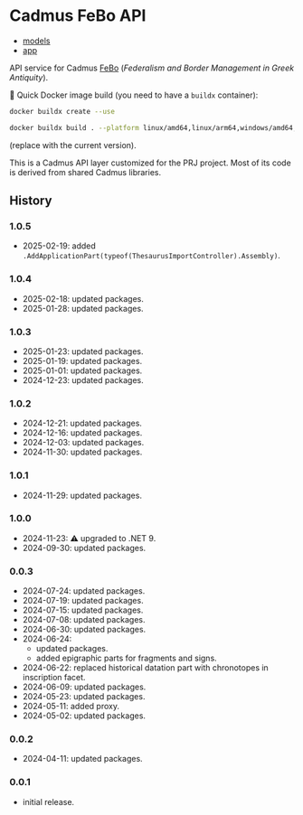 # Cadmus FeBo API

- [models](https://github.com/vedph/cadmus-febo)
- [app](https://github.com/vedph/cadmus-febo-app)

API service for Cadmus [FeBo](https://erc-febo.unitn.it) (_Federalism and Border Management in Greek Antiquity_).

🐋 Quick Docker image build (you need to have a `buildx` container):

```bash
docker buildx create --use

docker buildx build . --platform linux/amd64,linux/arm64,windows/amd64,windows/arm64 -t vedph2020/cadmus-febo-api:1.0.5 -t vedph2020/cadmus-febo-api:latest --push
```

(replace with the current version).

This is a Cadmus API layer customized for the PRJ project. Most of its code is derived from shared Cadmus libraries.

## History

### 1.0.5

- 2025-02-19: added `.AddApplicationPart(typeof(ThesaurusImportController).Assembly)`.

### 1.0.4

- 2025-02-18: updated packages.
- 2025-01-28: updated packages.

### 1.0.3

- 2025-01-23: updated packages.
- 2025-01-19: updated packages.
- 2025-01-01: updated packages.
- 2024-12-23: updated packages.

### 1.0.2

- 2024-12-21: updated packages.
- 2024-12-16: updated packages.
- 2024-12-03: updated packages.
- 2024-11-30: updated packages.

### 1.0.1

- 2024-11-29: updated packages.

### 1.0.0

- 2024-11-23: ⚠️ upgraded to .NET 9.
- 2024-09-30: updated packages.

### 0.0.3

- 2024-07-24: updated packages.
- 2024-07-19: updated packages.
- 2024-07-15: updated packages.
- 2024-07-08: updated packages.
- 2024-06-30: updated packages.
- 2024-06-24:
  - updated packages.
  - added epigraphic parts for fragments and signs.
- 2024-06-22: replaced historical datation part with chronotopes in inscription facet.
- 2024-06-09: updated packages.
- 2024-05-23: updated packages.
- 2024-05-11: added proxy.
- 2024-05-02: updated packages.

### 0.0.2

- 2024-04-11: updated packages.

### 0.0.1

- initial release.
